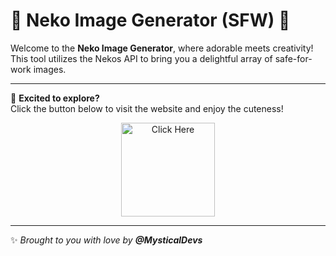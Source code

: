 # 🐾 **Neko Image Generator (SFW)** 🐾

Welcome to the **Neko Image Generator**, where adorable meets creativity!  
This tool utilizes the Nekos API to bring you a delightful array of safe-for-work images.

---

🌟 **Excited to explore?**  
Click the button below to visit the website and enjoy the cuteness!

<p align="center">
  <a href="https://MysticalDevs.github.io/Neko/">
    <img src="https://img.shields.io/badge/click%20me-007BFF?style=for-the-badge&logo=appveyor&logoColor=white&labelColor=007BFF&color=white&logoWidth=25" alt="Click Here" width="150">
  </a>
</p>

---

✨ _Brought to you with love by **@MysticalDevs**_
